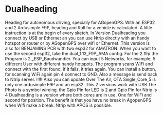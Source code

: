 # Dualheading
Heading for autonomous driving, specially for AGopenGPS. 
With an ESP32 and 2 Ardusimple F9P, heading and Roll for a vehicle is calculated. 
A little instruction is at the begin of every sketch. 
In Version Dualheading you connect by USB or Ethernet an you can use Ntrip directly with an handy hotspot or router or by AGopenGPS over wifi or Ethernet.
This version is also for BENJAMINS PCB with two esp32 for AMATRON. 
When you want to use the second esp32, take the dual_1.13_F9P_AMA config.
For the 2.f9p the Program is 2._ESP_Baudwandler.
You can input 5 Networks, for example, 5 different User with different handy hotspots.
The program scans WiFi and connect with the first found, if it fails, it tries again.
You can install a button, for scanning WiFi again pin 4 connect to GND.
Also a message is send back to Ntrip server. !!!!!
Also you can update Over The Air, OTA
Single_Core_5 is only one ardusimple F9P and an esp32.
This 2 versions work with USB
The Photo is a symbol wireing. the Gpio Pin for LED is 2 and Gpio Pin for Ntrip is 4
Dualheading is a version where both cores are in use. One for WiFi and second for position.
The benefit is that you have no break in AgopenGPS when Wifi make a break.
Ntrip with APOS is possible.

